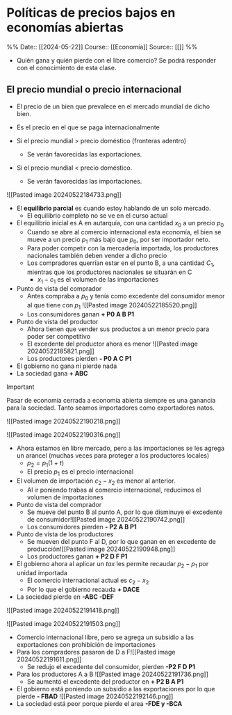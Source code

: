 # Políticas de precios bajos en economías abiertas

%%
Date:: [[2024-05-22]]
Course:: [[Economía]]
Source:: [[]]
%%

- Quién gana y quién pierde con el libre comercio? Se podrá responder con el conocimiento de esta clase.
## El precio mundial o precio internacional

- El precio de un bien que prevalece en el mercado mundial de dicho bien.
- Es el precio en el que se paga internacionalmente

- Si el precio mundial > precio doméstico (fronteras adentro)
	- Se verán favorecidas las exportaciones.
- Si el precio mundial < precio doméstico.
	- Se verán favorecidas las importaciones.

![[Pasted image 20240522184733.png]]
- El **equilibrio parcial** es cuando estoy hablando de un solo mercado.
	- El equilibrio completo no se ve en el curso actual
- El equilibrio inicial es A en autarquía, con una cantidad $x_0$ a un precio $p_0$
	- Cuando se abre al comercio internacional esta economía, el bien se mueve a un precio $p_1$ más bajo que $p_0$, por ser importador neto.
	- Para poder competir con la mercadería importada, los productores nacionales también deben vender a dicho precio
	- Los compradores querrían estar en el punto B, a una cantidad $C_1$, mientras que los productores nacionales se situarán en C
		- $x_1 - c_1$ es el volumen de las importaciones
- Punto de vista del comprador
	- Antes compraba a $p_0$ y tenía como excedente del consumidor menor al que tiene con $p_1$ ![[Pasted image 20240522185520.png]]
	- Los consumidores ganan **+ P0 A B P1**
- Punto de vista del productor
	- Ahora tienen que vender sus productos a un menor precio para poder ser competitivo
	- El excedente del productor ahora es menor ![[Pasted image 20240522185821.png]]
	- Los productores pierden **- P0 A C P1**
- El gobierno no gana ni pierde nada
- La sociedad gana **+ ABC**


>[!important]
> Pasar de economía cerrada a economía abierta siempre es una ganancia para la sociedad. Tanto seamos importadores como exportadores natos.


![[Pasted image 20240522190218.png]]


![[Pasted image 20240522190316.png]]
- Ahora estamos en libre mercado, pero a las importaciones se les agrega un arancel (muchas veces para proteger a los productores locales)
	- $p_2 = p_1(1+t)$ 
	- El precio $p_1$ es el precio internacional
- El volumen de importación $c_2 - x_2$ es menor al anterior.
	- Al ir poniendo trabas al comercio internacional, reducimos el volumen de importaciones
- Punto de vista del comprador
	- Se mueve del punto B al punto A, por lo que disminuye el excedente de consumidor![[Pasted image 20240522190742.png]]
	- Los consumidores pierden **- P2 A B P1**
- Punto de vista de los productores
	- Se mueven del punto F al D, por lo que ganan en en excedente de producción![[Pasted image 20240522190948.png]]
	- Los productores ganan **+ P2 D F P1**
- El gobierno ahora al aplicar un *tax* les permite recaudar $p_2 - p_1$ por unidad importada
	- El comercio internacional actual es $c_2 - x_2$
	- Por lo que el gobierno recauda **+ DACE**
- La sociedad pierde en **-ABC -DEF**

![[Pasted image 20240522191418.png]]


![[Pasted image 20240522191503.png]]
- Comercio internacional libre, pero se agrega un subsidio a las exportaciones con prohibición de importaciones
- Para los compradores pasaron de D a F![[Pasted image 20240522191611.png]]
	- Se redujo el excedente del consumidor, pierden **-P2 F D P1**
- Para los productores A a B ![[Pasted image 20240522191736.png]]
	- Se aumentó el excedente del productor en **+ P2 B A P1**
- El gobierno está poniendo un subsidio a las exportaciones por lo que pierde **- FBAD** ![[Pasted image 20240522192146.png]]
- La sociedad está peor porque pierde el area **-FDE y -BCA**